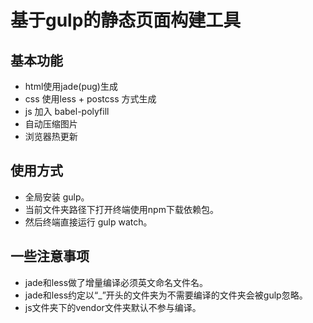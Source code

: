 # 基于gulp的静态页面构建工具

## 基本功能

* html使用jade(pug)生成
* css 使用less + postcss 方式生成
* js 加入 babel-polyfill
* 自动压缩图片
* 浏览器热更新


## 使用方式

* 全局安装 gulp。
* 当前文件夹路径下打开终端使用npm下载依赖包。
* 然后终端直接运行 gulp watch。


## 一些注意事项

* jade和less做了增量编译必须英文命名文件名。
* jade和less约定以“_”开头的文件夹为不需要编译的文件夹会被gulp忽略。
* js文件夹下的vendor文件夹默认不参与编译。


